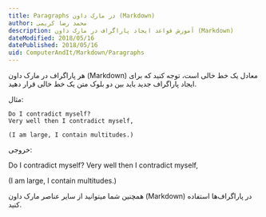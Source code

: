 ```yaml
---
title: Paragraphs در مارک داون (Markdown)  
author: محمد رضا کریمی  
description: آموزش قواعد ایجاد پاراگراف در مارک داون (Markdown)  
dateModified: 2018/05/16  
datePublished: 2018/05/16  
uid: ComputerAndIt/Markdown/Paragraphs  
---
```


هر پاراگراف در مارک داون (Markdown) معادل یک خط خالی است، توجه کنید که برای ایجاد پاراگراف جدید باید بین دو بلوک متن یک خط خالی قرار دهید. 

مثال:

```
Do I contradict myself?
Very well then I contradict myself,

(I am large, I contain multitudes.)
```

خروجی:

Do I contradict myself?
Very well then I contradict myself,

(I am large, I contain multitudes.)

همچنین شما میتوانید از سایر عناصر مارک داون (Markdown) در پاراگراف‌ها استفاده کنید.
